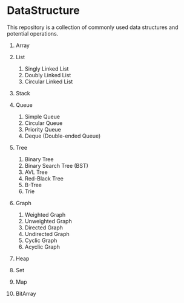 # DataStructure

This repository is a collection of commonly used data structures and  potential operations.


1. Array
2. List
   1. Singly Linked List
   2. Doubly Linked List
   3. Circular Linked List


4. Stack
5. Queue
   1. Simple Queue
   2. Circular Queue
   3. Priority Queue
   4. Deque (Double-ended Queue)

6. Tree
   1. Binary Tree
   2. Binary Search Tree (BST)
   3. AVL Tree
   4. Red-Black Tree
   5. B-Tree
   6. Trie

7. Graph
   1. Weighted Graph
   2. Unweighted Graph
   3. Directed Graph
   4. Undirected Graph
   5. Cyclic Graph
   6. Acyclic Graph

8. Heap 
9. Set
10. Map
12. BitArray
